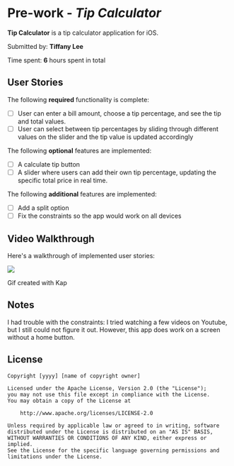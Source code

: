 
# Pre-work - *Tip Calculator*

**Tip Calculator** is a tip calculator application for iOS.

Submitted by: **Tiffany Lee**

Time spent: **6** hours spent in total

## User Stories

The following **required** functionality is complete:

* [ ] User can enter a bill amount, choose a tip percentage, and see the tip and total values.
* [ ] User can select between tip percentages by sliding through different values on the slider and the tip value is updated accordingly

The following **optional** features are implemented:

* [ ] A calculate tip button
* [ ] A slider where users can add their own tip percentage, updating the specific total price in real time.

The following **additional** features are implemented:

- [ ] Add a split option
- [ ] Fix the constraints so the app would work on all devices

## Video Walkthrough

Here's a walkthrough of implemented user stories:

<img src='https://photos.app.goo.gl/2w1gssLyAfPSfDSB9' />

Gif created with Kap 

## Notes

I had trouble with the constraints: I tried watching a few videos on Youtube, but I still could not figure it out. However, this app does work on a screen without a home button. 

## License

    Copyright [yyyy] [name of copyright owner]

    Licensed under the Apache License, Version 2.0 (the "License");
    you may not use this file except in compliance with the License.
    You may obtain a copy of the License at

        http://www.apache.org/licenses/LICENSE-2.0

    Unless required by applicable law or agreed to in writing, software
    distributed under the License is distributed on an "AS IS" BASIS,
    WITHOUT WARRANTIES OR CONDITIONS OF ANY KIND, either express or implied.
    See the License for the specific language governing permissions and
    limitations under the License.
